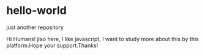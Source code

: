 # hello-world
just another repository


Hi Humans!
jiao here, I like javascript, I want to study more about this by this platform.Hope your support.Thanks!
